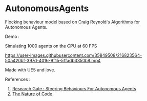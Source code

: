 # AutonomousAgents
 Flocking behaviour model based on Craig Reynold's Algorithms for Autonomous Agents.

Demo :

Simulating 1000 agents on the CPU at 60 FPS

https://user-images.githubusercontent.com/35849508/216823564-50a420bf-397d-4016-9f15-51fadb3350b8.mp4


Made with UE5 and love.

References :

1. [Research Gate : Steering Behaviours For Autonomous Agents](https://www.researchgate.net/publication/2495826_Steering_Behaviors_For_Autonomous_Characters)
2. [The Nature of Code](https://natureofcode.com/)
